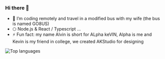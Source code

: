 ### Hi there 👋

- 🚐 I’m coding remotely and travel in a modified bus with my wife (the bus is named GO8US)
- ⬡ Node.js & React / Typescript ...
- ⚡ Fun fact: my name Alvin is short for ALpha keVIN, Alpha is me and Kevin is my friend in college, we created AKStudio for designing

<!--![alphakevin's github stats](https://github-readme-stats.vercel.app/api?username=alphakevin&show_icons=true&count_private=true)-->
![Top languages](https://github-readme-stats.vercel.app/api/top-langs/?username=alphakevin&layout=compact)

